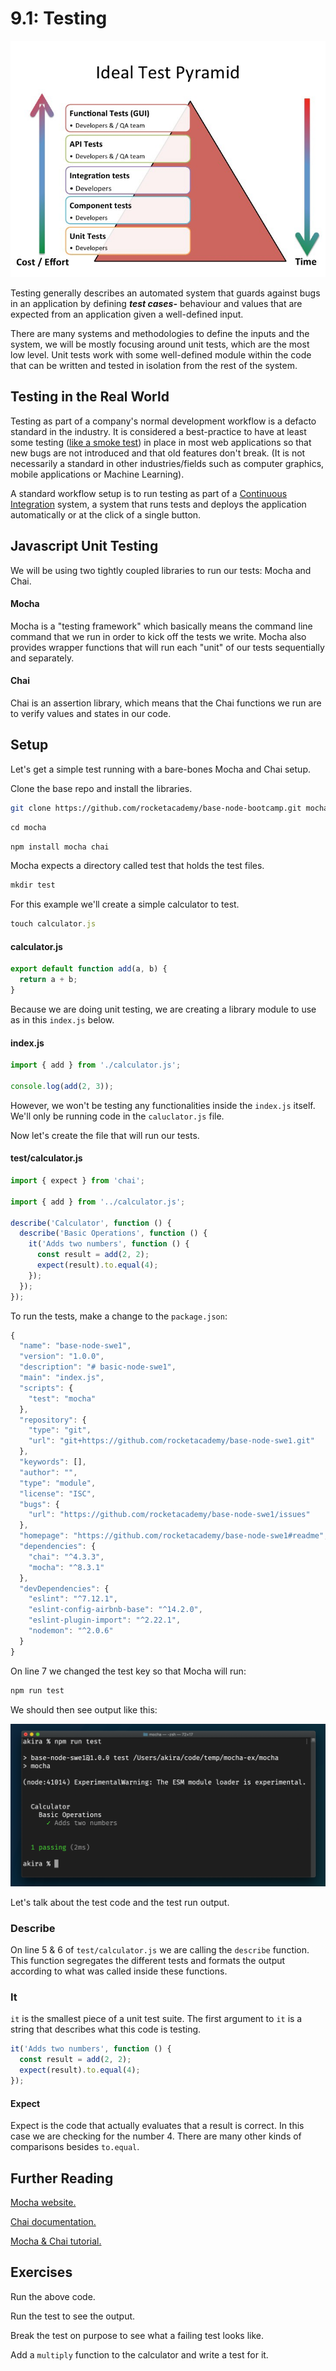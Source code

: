 # 9.1: Testing

![](../../.gitbook/assets/1_ah_ifsvi0ci5p5guu1x1cq.jpeg)

Testing generally describes an automated system that guards against bugs in an application by defining _**test cases-**_ behaviour and values that are expected from an application given a well-defined input.

There are many systems and methodologies to define the inputs and the system, we will be mostly focusing around unit tests, which are the most low level. Unit tests work with some well-defined module within the code that can be written and tested in isolation from the rest of the system.

## Testing in the Real World

Testing as part of a company's normal development workflow is a defacto standard in the industry. It is considered a best-practice to have at least some testing \([like a smoke test](https://en.wikipedia.org/wiki/Smoke_testing_%28software%29)\) in place in most web applications so that new bugs are not introduced and that old features don't break. \(It is not necessarily a standard in other industries/fields such as computer graphics, mobile applications or Machine Learning\).

A standard workflow setup is to run testing as part of a [Continuous Integration](https://en.wikipedia.org/wiki/Continuous_integration) system, a system that runs tests and deploys the application automatically or at the click of a single button.

## Javascript Unit Testing

We will be using two tightly coupled libraries to run our tests: Mocha and Chai.

#### Mocha

Mocha is a "testing framework" which basically means the command line command that we run in order to kick off the tests we write. Mocha also provides wrapper functions that will run each "unit" of our tests sequentially and separately.

#### Chai

Chai is an assertion library, which means that the Chai functions we run are to verify values and states in our code.

## Setup

Let's get a simple test running with a bare-bones Mocha and Chai setup.

Clone the base repo and install the libraries.

```bash
git clone https://github.com/rocketacademy/base-node-bootcamp.git mocha
```

```javascript
cd mocha
```

```javascript
npm install mocha chai
```

Mocha expects a directory called test that holds the test files.

```javascript
mkdir test
```

For this example we'll create a simple calculator to test.

```javascript
touch calculator.js
```

#### calculator.js

```javascript
export default function add(a, b) {
  return a + b;
}
```

Because we are doing unit testing, we are creating a library module to use as in this `index.js` below.

#### index.js

```javascript
import { add } from './calculator.js';

console.log(add(2, 3));
```

However, we won't be testing any functionalities inside the `index.js` itself. We'll only be running code in the `caluclator.js` file.

Now let's create the file that will run our tests.

#### test/calculator.js

```javascript
import { expect } from 'chai';

import { add } from '../calculator.js';

describe('Calculator', function () {
  describe('Basic Operations', function () {
    it('Adds two numbers', function () {
      const result = add(2, 2);
      expect(result).to.equal(4);
    });
  });
});
```

To run the tests, make a change to the `package.json`:

```javascript
{
  "name": "base-node-swe1",
  "version": "1.0.0",
  "description": "# basic-node-swe1",
  "main": "index.js",
  "scripts": {
    "test": "mocha"
  },
  "repository": {
    "type": "git",
    "url": "git+https://github.com/rocketacademy/base-node-swe1.git"
  },
  "keywords": [],
  "author": "",
  "type": "module",
  "license": "ISC",
  "bugs": {
    "url": "https://github.com/rocketacademy/base-node-swe1/issues"
  },
  "homepage": "https://github.com/rocketacademy/base-node-swe1#readme",
  "dependencies": {
    "chai": "^4.3.3",
    "mocha": "^8.3.1"
  },
  "devDependencies": {
    "eslint": "^7.12.1",
    "eslint-config-airbnb-base": "^14.2.0",
    "eslint-plugin-import": "^2.22.1",
    "nodemon": "^2.0.6"
  }
}
```

On line 7 we changed the test key so that Mocha will run:

```javascript
npm run test
```

We should then see output like this:

![](../../.gitbook/assets/screen-shot-2021-03-11-at-1.45.24-am.png)

Let's talk about the test code and the test run output.

### Describe

On line 5 & 6 of `test/calculator.js` we are calling the `describe` function. This function segregates the different tests and formats the output according to what was called inside these functions.

### It

`it` is the smallest piece of a unit test suite. The first argument to `it` is a string that describes what this code is testing.

```javascript
it('Adds two numbers', function () {
  const result = add(2, 2);
  expect(result).to.equal(4);
});
```

#### Expect

Expect is the code that actually evaluates that a result is correct. In this case we are checking for the number 4. There are many other kinds of comparisons besides `to.equal`.

## Further Reading

[Mocha website.](https://mochajs.org/)

[Chai documentation.](https://www.chaijs.com/api/bdd/)

[Mocha & Chai tutorial.](https://semaphoreci.com/community/tutorials/getting-started-with-node-js-and-mocha)

## Exercises

Run the above code.

Run the test to see the output.

Break the test on purpose to see what a failing test looks like.

Add a `multiply` function to the calculator and write a test for it.
